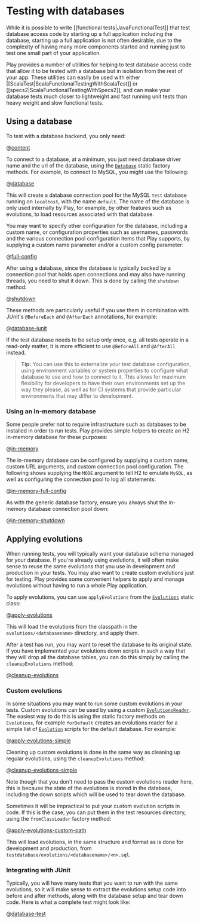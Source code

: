 <!--- Copyright (C) from 2022 The Play Framework Contributors <https://github.com/playframework>, 2011-2021 Lightbend Inc. <https://www.lightbend.com> -->

# Testing with databases

While it is possible to write [[functional tests|JavaFunctionalTest]] that test database access code by starting up a full application including the database, starting up a full application is not often desirable, due to the complexity of having many more components started and running just to test one small part of your application.

Play provides a number of utilities for helping to test database access code that allow it to be tested with a database but in isolation from the rest of your app.  These utilities can easily be used with either [[ScalaTest|ScalaFunctionalTestingWithScalaTest]] or [[specs2|ScalaFunctionalTestingWithSpecs2]], and can make your database tests much closer to lightweight and fast running unit tests than heavy weight and slow functional tests.

## Using a database

To test with a database backend, you only need:

@[content](code/javaguide.test.junit5.databases.sbt)

To connect to a database, at a minimum, you just need database driver name and the url of the database, using the [`Database`](api/java/play/db/Database.html) static factory methods.  For example, to connect to MySQL, you might use the following:

@[database](code/javaguide/test/junit5/JavaTestingWithDatabases.java)

This will create a database connection pool for the MySQL `test` database running on `localhost`, with the name `default`.  The name of the database is only used internally by Play, for example, by other features such as evolutions, to load resources associated with that database.

You may want to specify other configuration for the database, including a custom name, or configuration properties such as usernames, passwords and the various connection pool configuration items that Play supports, by supplying a custom name parameter and/or a custom config parameter:

@[full-config](code/javaguide/test/junit5/JavaTestingWithDatabases.java)

After using a database, since the database is typically backed by a connection pool that holds open connections and may also have running threads, you need to shut it down.  This is done by calling the `shutdown` method:

@[shutdown](code/javaguide/test/junit5/JavaTestingWithDatabases.java)

These methods are particularly useful if you use them in combination with JUnit's `@BeforeEach` and `@AfterEach` annotations, for example:

@[database-junit](code/javaguide/test/junit5/JavaTestingWithDatabases.java)

If the test database needs to be setup only once, e.g. all tests operate in a read-only matter, it is more efficient to use `@BeforeAll` and `@AfterAll` instead. 

> **Tip:** You can use this to externalize your test database configuration, using environment variables or system properties to configure what database to use and how to connect to it.  This allows for maximum flexibility for developers to have their own environments set up the way they please, as well as for CI systems that provide particular environments that may differ to development.

### Using an in-memory database

Some people prefer not to require infrastructure such as databases to be installed in order to run tests.  Play provides simple helpers to create an H2 in-memory database for these purposes:

@[in-memory](code/javaguide/test/junit5/JavaTestingWithDatabases.java)

The in-memory database can be configured by supplying a custom name, custom URL arguments, and custom connection pool configuration.  The following shows supplying the `MODE` argument to tell H2 to emulate `MySQL`, as well as configuring the connection pool to log all statements:

@[in-memory-full-config](code/javaguide/test/junit5/JavaTestingWithDatabases.java)

As with the generic database factory, ensure you always shut the in-memory database connection pool down:

@[in-memory-shutdown](code/javaguide/test/junit5/JavaTestingWithDatabases.java)

## Applying evolutions

When running tests, you will typically want your database schema managed for your database.  If you're already using evolutions, it will often make sense to reuse the same evolutions that you use in development and production in your tests.  You may also want to create custom evolutions just for testing.  Play provides some convenient helpers to apply and manage evolutions without having to run a whole Play application.

To apply evolutions, you can use `applyEvolutions` from the [`Evolutions`](api/java/play/db/evolutions/Evolutions.html) static class:

@[apply-evolutions](code/javaguide/test/junit5/JavaTestingWithDatabases.java)

This will load the evolutions from the classpath in the `evolutions/<databasename>` directory, and apply them.

After a test has run, you may want to reset the database to its original state.  If you have implemented your evolutions down scripts in such a way that they will drop all the database tables, you can do this simply by calling the `cleanupEvolutions` method:

@[cleanup-evolutions](code/javaguide/test/junit5/JavaTestingWithDatabases.java)

### Custom evolutions

In some situations you may want to run some custom evolutions in your tests.  Custom evolutions can be used by using a custom [`EvolutionsReader`](api/java/play/db/evolutions/EvolutionsReader.html).  The easiest way to do this is using the static factory methods on `Evolutions`, for example `forDefault` creates an evolutions reader for a simple list of [`Evolution`](api/java/play/db/evolutions/Evolution.html) scripts for the default database.  For example:

@[apply-evolutions-simple](code/javaguide/test/junit5/JavaTestingWithDatabases.java)

Cleaning up custom evolutions is done in the same way as cleaning up regular evolutions, using the `cleanupEvolutions` method:

@[cleanup-evolutions-simple](code/javaguide/test/junit5/JavaTestingWithDatabases.java)

Note though that you don't need to pass the custom evolutions reader here, this is because the state of the evolutions is stored in the database, including the down scripts which will be used to tear down the database.

Sometimes it will be impractical to put your custom evolution scripts in code.  If this is the case, you can put them in the test resources directory, using the `fromClassLoader` factory method:

@[apply-evolutions-custom-path](code/javaguide/test/junit5/JavaTestingWithDatabases.java)

This will load evolutions, in the same structure and format as is done for development and production, from `testdatabase/evolutions/<databasename>/<n>.sql`.

### Integrating with JUnit

Typically, you will have many tests that you want to run with the same evolutions, so it will make sense to extract the evolutions setup code into before and after methods, along with the database setup and tear down code.  Here is what a complete test might look like:

@[database-test](code/javaguide/test/junit5/DatabaseTest.java)
